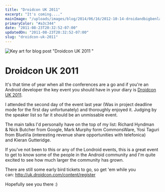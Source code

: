 ```yaml
---
title: "Droidcon UK 2011"
excerpt: "It's coming...."
mainImage: "/uploads/images/blog/2014/06/16/2012-10-14-droidandbigbenlarge.jpg"
primaryColor: "#a3c344"
date: "2011-08-23T20:32:52-07:00"
updatedOn: "2011-08-23T20:32:52-07:00"
slug: "droidcon-uk-2011"
---
```

![Key art for blog post "Droidcon UK 2011 "](/uploads/images/blog/2014/06/16/2012-10-14-droidandbigbenlarge.jpg)

# Droidcon UK 2011 

It's that time of year when all the conferences are a go and if you're an Android developer the key event you should have in your diary is [Droidcon UK 2011](http://uk.droidcon.com/). 

I attended the second day of the event last year (Was in project deadline mode for the first day unfortunately) and thoroughly enjoyed it. Judging by the speaker list so far it should be an unmissable event. 

The main talks I'd personally have on the top of my list: Richard Hyndman & Nick Butcher from Google, Mark Murphy form CommonsWare, Yosi Taguri from BlueVia (interesting revenue share opportunities with telefonica) and Kieran Gutteridge. 

If you've not been to this or any of the Londroid events, this is a great event to get to know some of the people in the Android community and I'm quite excited to see how much larger the community has grown. 

There are still some early bird tickets to go, so get 'em while you can: <http://uk.droidcon.com/content/register> 

Hopefully see you there :) 
